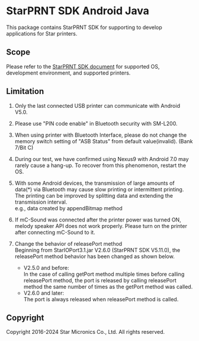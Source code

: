 # StarPRNT SDK Android Java

This package contains StarPRNT SDK for supporting to develop applications for Star printers.

## Scope

Please refer to the [StarPRNT SDK document](https://www.star-m.jp/starprntsdk-oml-android.html) for supported OS, development environment, and supported printers.

## Limitation
1. Only the last connected USB printer can communicate with Android V5.0.

2. Please use "PIN code enable" in Bluetooth security with SM-L200.

3. When using printer with Bluetooth Interface, please do not change the memory switch setting of "ASB Status" from default value(invalid). (Bank 7/Bit C)

4. During our test, we have confirmed using Nexus9 with Android 7.0 may rarely cause a hang-up. To recover from this phenomenon, restart the OS.

5. With some Android devices, the transmission of large amounts of data(*) via Bluetooth may cause slow printing or intermittent printing. The printing can be improved by splitting data and extending the transmission interval.  
e.g., data created by appendBitmap method

6. If mC-Sound was connected after the printer power was turned ON, melody speaker API does not work properly. Please turn on the printer after connecting mC-Sound to it.

7. Change the behavior of releasePort method  
Beginning from StarIOPort3.1.jar V2.6.0 (StarPRNT SDK V5.11.0), the releasePort method behavior has been changed as shown below.
    - V2.5.0 and before:  
    In the case of calling getPort method multiple times before calling releasePort method, the port is released by calling releasePort method the same number of times as the getPort method was called.
    - V2.6.0 and later:  
    The port is always released when releasePort method is called.

## Copyright

Copyright 2016-2024 Star Micronics Co., Ltd. All rights reserved.